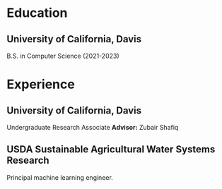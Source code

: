 # Education
## University of California, Davis
B.S. in Computer Science (2021-2023)

# Experience
## University of California, Davis
Undergraduate Research Associate
**Advisor:** Zubair Shafiq

## USDA Sustainable Agricultural Water Systems Research
Principal machine learning engineer.

